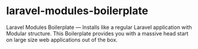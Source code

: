 # laravel-modules-boilerplate
 Laravel Modules Boilerplate — Installs like a regular Laravel application with Modular structure. This Boilerplate provides you with a massive head start on large size web applications out of the box.
